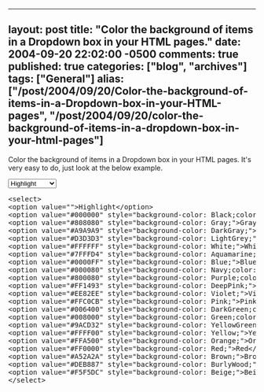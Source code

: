   ---
  layout: post
  title: "Color the background of items in a Dropdown box in your HTML pages."
  date: 2004-09-20 22:02:00 -0500
  comments: true
  published: true
  categories: ["blog", "archives"]
  tags: ["General"]
  alias: ["/post/2004/09/20/Color-the-background-of-items-in-a-Dropdown-box-in-your-HTML-pages", "/post/2004/09/20/color-the-background-of-items-in-a-dropdown-box-in-your-html-pages"]
  ---
<!-- more -->
<p>Color the background of items in a Dropdown box in your HTML pages. It's very easy to do, just look at the below example.</p>
<p><select>
<option value="">Highlight</option>
<option style="background-color: black; color: #ffffff;" value="#000000">Black</option>
<option style="background-color: gray;" value="#808080">Gray</option>
<option style="background-color: darkgray;" value="#A9A9A9">DarkGray</option>
<option style="background-color: lightgrey;" value="#D3D3D3">LightGray</option>
<option style="background-color: white;" value="#FFFFFF">White</option>
<option style="background-color: aquamarine;" value="#7FFFD4">Aquamarine</option>
<option style="background-color: blue;" value="#0000FF">Blue</option>
<option style="background-color: navy; color: #ffffff;" value="#000080">Navy</option>
<option style="background-color: purple; color: #ffffff;" value="#800080">Purple</option>
<option style="background-color: deeppink;" value="#FF1493">DeepPink</option>
<option style="background-color: violet;" value="#EE82EE">Violet</option>
<option style="background-color: pink;" value="#FFC0CB">Pink</option>
<option style="background-color: darkgreen; color: #ffffff;" value="#006400">DarkGreen</option>
<option style="background-color: green; color: #ffffff;" value="#008000">Green</option>
<option style="background-color: yellowgreen;" value="#9ACD32">YellowGreen</option>
<option style="background-color: yellow;" value="#FFFF00">Yellow</option>
<option style="background-color: orange;" value="#FFA500">Orange</option>
<option style="background-color: red;" value="#FF0000">Red</option>
<option style="background-color: brown;" value="#A52A2A">Brown</option>
<option style="background-color: burlywood;" value="#DEB887">BurlyWood</option>
<option style="background-color: beige;" value="#F5F5DC">Beige</option>
</select></p>
<pre class="brush: xml; first-line: 1; tab-size: 4; toolbar: false; ">&lt;select&gt;
&lt;option value=""&gt;Highlight&lt;/option&gt;
&lt;option value="#000000" style="background-color: Black;color: #FFFFFF;"&gt;Black&lt;/option&gt;
&lt;option value="#808080" style="background-color: Gray;"&gt;Gray&lt;/option&gt;
&lt;option value="#A9A9A9" style="background-color: DarkGray;"&gt;DarkGray&lt;/option&gt;
&lt;option value="#D3D3D3" style="background-color: LightGrey;"&gt;LightGray&lt;/option&gt;
&lt;option value="#FFFFFF" style="background-color: White;"&gt;White&lt;/option&gt;
&lt;option value="#7FFFD4" style="background-color: Aquamarine;"&gt;Aquamarine&lt;/option&gt;
&lt;option value="#0000FF" style="background-color: Blue;"&gt;Blue&lt;/option&gt;
&lt;option value="#000080" style="background-color: Navy;color: #FFFFFF;"&gt;Navy&lt;/option&gt;
&lt;option value="#800080" style="background-color: Purple;color: #FFFFFF;"&gt;Purple&lt;/option&gt;
&lt;option value="#FF1493" style="background-color: DeepPink;"&gt;DeepPink&lt;/option&gt;
&lt;option value="#EE82EE" style="background-color: Violet;"&gt;Violet&lt;/option&gt;
&lt;option value="#FFC0CB" style="background-color: Pink;"&gt;Pink&lt;/option&gt;
&lt;option value="#006400" style="background-color: DarkGreen;color: #FFFFFF;"&gt;DarkGreen&lt;/option&gt;
&lt;option value="#008000" style="background-color: Green;color: #FFFFFF;"&gt;Green&lt;/option&gt;
&lt;option value="#9ACD32" style="background-color: YellowGreen;"&gt;YellowGreen&lt;/option&gt;
&lt;option value="#FFFF00" style="background-color: Yellow;"&gt;Yellow&lt;/option&gt;
&lt;option value="#FFA500" style="background-color: Orange;"&gt;Orange&lt;/option&gt;
&lt;option value="#FF0000" style="background-color: Red;"&gt;Red&lt;/option&gt;
&lt;option value="#A52A2A" style="background-color: Brown;"&gt;Brown&lt;/option&gt;
&lt;option value="#DEB887" style="background-color: BurlyWood;"&gt;BurlyWood&lt;/option&gt;
&lt;option value="#F5F5DC" style="background-color: Beige;"&gt;Beige&lt;/option&gt;
&lt;/select&gt;</pre>
<pre class="csharpcode"><span class="kwrd">&nbsp;</span></pre>
